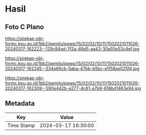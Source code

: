 # Hasil

## Foto C Plano

https://sirekap-obj-formc.kpu.go.id/1bb2/pemilu/ppwp/15/02/02/10/11/1502021011026-20240317-162223--129c84ad-7f2a-48d5-aa43-30a55e53c4ef.jpg

https://sirekap-obj-formc.kpu.go.id/1bb2/pemilu/ppwp/15/02/02/10/11/1502021011026-20240317-162245--334e66cb-5aba-47bb-b5bc-e1f58ae025f4.jpg

https://sirekap-obj-formc.kpu.go.id/1bb2/pemilu/ppwp/15/02/02/10/11/1502021011026-20240317-162309--590e442b-a277-4c61-a7b9-818bd1463e94.jpg


## Metadata

| Key        | Value               |
| ---------- | ------------------- |
| Time Stamp | 2024-03-17 16:30:00 |



